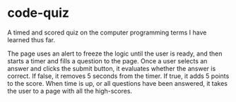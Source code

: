 # code-quiz
A timed and scored quiz on the computer programming terms I have learned thus far. 

The page uses an alert to freeze the logic until the user is ready, and then starts a timer and fills a question to the page. Once a user selects an answer and clicks the submit button, it evaluates whether the answer is correct. If false, it removes 5 seconds from the timer. If true, it adds 5 points to the score. When time is up, or all questions have been answered, it takes the user to a page with all the high-scores.